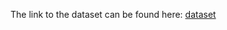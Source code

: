 
The link to the dataset can be found here: [dataset](https://drive.google.com/drive/folders/1o-5u5uSB3acKblMQcsvSF33U20sMhziM?usp=sharing)
